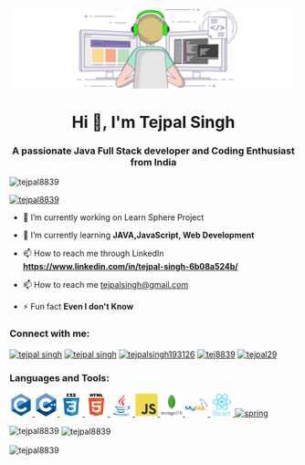 ![MasterHead](https://raw.githubusercontent.com/leorrose/leorrose/master/readme_header.gif)
 <h1 align="center">Hi 👋, I'm Tejpal Singh</h1>
<h3 align="center">A passionate Java Full Stack developer and Coding Enthusiast from India</h3>

<p align="left"> <img src="https://komarev.com/ghpvc/?username=tejpal8839&label=Profile%20views&color=0e75b6&style=flat" alt="tejpal8839" /> </p>
<p align="left"> <a href="https://github.com/ryo-ma/github-profile-trophy"><img src="https://github-profile-trophy.vercel.app/?username=tejpal8839" alt="tejpal8839" /></a> </p>

- 🔭 I’m currently working on Learn Sphere Project 

- 🌱 I’m currently learning **JAVA,JavaScript, Web Development**

- 📫 How to reach me through LinkedIn **https://www.linkedin.com/in/tejpal-singh-6b08a524b/**

- 📫 How to reach me  tejpalsingh@gmail.com

- ⚡ Fun fact **Even I don't Know**
  
<h3 align="left">Connect with me:</h3>
<p align="left">
<a href="https://linkedin.com/in/tejpal singh" target="blank"><img align="center" src="https://raw.githubusercontent.com/rahuldkjain/github-profile-readme-generator/master/src/images/icons/Social/linked-in-alt.svg" alt="tejpal singh" height="30" width="40" /></a>
<a href="https://fb.com/tejpal singh" target="blank"><img align="center" src="https://raw.githubusercontent.com/rahuldkjain/github-profile-readme-generator/master/src/images/icons/Social/facebook.svg" alt="tejpal singh" height="30" width="40" /></a>
<a href="https://instagram.com/tejpalsingh193126" target="blank"><img align="center" src="https://raw.githubusercontent.com/rahuldkjain/github-profile-readme-generator/master/src/images/icons/Social/instagram.svg" alt="tejpalsingh193126" height="30" width="40" /></a>
<a href="https://www.codechef.com/users/tej8839" target="blank"><img align="center" src="https://cdn.jsdelivr.net/npm/simple-icons@3.1.0/icons/codechef.svg" alt="tej8839" height="30" width="40" /></a>
<a href="https://www.leetcode.com/tejpal29" target="blank"><img align="center" src="https://raw.githubusercontent.com/rahuldkjain/github-profile-readme-generator/master/src/images/icons/Social/leet-code.svg" alt="tejpal29" height="30" width="40" /></a>
</p>

<h3 align="left">Languages and Tools:</h3>
<p align="left"> <a href="https://www.cprogramming.com/" target="_blank" rel="noreferrer"> <img src="https://raw.githubusercontent.com/devicons/devicon/master/icons/c/c-original.svg" alt="c" width="40" height="40"/> </a> <a href="https://www.w3schools.com/cpp/" target="_blank" rel="noreferrer"> <img src="https://raw.githubusercontent.com/devicons/devicon/master/icons/cplusplus/cplusplus-original.svg" alt="cplusplus" width="40" height="40"/> </a> <a href="https://www.w3schools.com/css/" target="_blank" rel="noreferrer"> <img src="https://raw.githubusercontent.com/devicons/devicon/master/icons/css3/css3-original-wordmark.svg" alt="css3" width="40" height="40"/> </a> <a href="https://www.w3.org/html/" target="_blank" rel="noreferrer"> <img src="https://raw.githubusercontent.com/devicons/devicon/master/icons/html5/html5-original-wordmark.svg" alt="html5" width="40" height="40"/> </a> <a href="https://www.java.com" target="_blank" rel="noreferrer"> <img src="https://raw.githubusercontent.com/devicons/devicon/master/icons/java/java-original.svg" alt="java" width="40" height="40"/> </a> <a href="https://developer.mozilla.org/en-US/docs/Web/JavaScript" target="_blank" rel="noreferrer"> <img src="https://raw.githubusercontent.com/devicons/devicon/master/icons/javascript/javascript-original.svg" alt="javascript" width="40" height="40"/> </a> <a href="https://www.mongodb.com/" target="_blank" rel="noreferrer"> <img src="https://raw.githubusercontent.com/devicons/devicon/master/icons/mongodb/mongodb-original-wordmark.svg" alt="mongodb" width="40" height="40"/> </a> <a href="https://www.mysql.com/" target="_blank" rel="noreferrer"> <img src="https://raw.githubusercontent.com/devicons/devicon/master/icons/mysql/mysql-original-wordmark.svg" alt="mysql" width="40" height="40"/> </a> <a href="https://reactjs.org/" target="_blank" rel="noreferrer"> <img src="https://raw.githubusercontent.com/devicons/devicon/master/icons/react/react-original-wordmark.svg" alt="react" width="40" height="40"/> </a> <a href="https://spring.io/" target="_blank" rel="noreferrer"> <img src="https://www.vectorlogo.zone/logos/springio/springio-icon.svg" alt="spring" width="40" height="40"/> </a> </p>

<p><img align="left" src="https://github-readme-stats.vercel.app/api/top-langs?username=tejpal8839&show_icons=true&locale=en&layout=compact" alt="tejpal8839" /></p>

<p>&nbsp;<img align="center" src="https://github-readme-stats.vercel.app/api?username=tejpal8839&show_icons=true&locale=en" alt="tejpal8839" /></p>

<p><img align="center" src="https://github-readme-streak-stats.herokuapp.com/?user=tejpal8839&" alt="tejpal8839" /></p>
